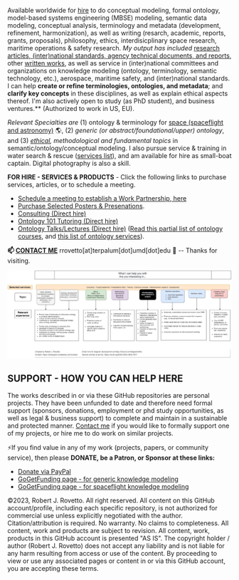 Available worldwide for [hire](https://tinyurl.com/yas7trzy) to do conceptual modeling, formal ontology, model-based systems engineering (MBSE) modeling, semantic data modeling, conceptual analysis, terminology and metadata (development, refinement, harmonization), as well as writing (resarch, academic, reports, grants, proposals), philosophy, ethics, interdisicplinary space research, maritime operations & safety research. *My output has included* [research articles, (inter)national standards, agency technical documents, and reports](https://orcid.org/0000-0003-3835-7817), other [written works](https://github.com/rrovetto/rrovetto/blob/main/written-works-list.md), as well as service in (inter)national committees and organizations on knowledge modeling (ontology, terminology, semantic technology, etc.), aerospace, maritime safety, and (inter)national standards. I can help **create or refine terminologies, ontologies, and metadata**; and  **clarify key concepts** in these disciplines, as well as explain ethical aspects thereof. I'm also actively open to study (as PhD student), and business ventures.** (Authorized to work in US, EU). 

_Relevant Specialties are_ (1) ontology & terminology for [space (spaceflight and astronomy)](https://ontospace.wordpress.com) :earth_americas:, (2)  _generic (or abstract/foundational/upper) ontology_, and (3) _[ethical](https://github.com/rrovetto/Ethical-Ontology-Development), methodological and fundamental topics_ in semantic/ontology/conceptual modeling. I also pursue service & training in water search & rescue ([services list](https://tinyurl.com/yck8ah85)), and am available for hire as small-boat captain. Digital photography is also a skill. 

**FOR HIRE - SERVICES & PRODUCTS** - Click the following links to purchase services, articles, or to schedule a meeting. 
* [Schedule a meeting to establish a Work Partnership, here](http://my.setmore.com/bookingpage/f18db686-98bb-41dd-9097-35218b2a1091/services/sb83f723d7838e4484783cc5a1c675f0e6eedf99d)
* [Purchase Selected Posters & Presenations](https://ontospace.wordpress.com/purchase-poster-or-presentation-documents/).
* [Consulting (Direct hire)](https://tinyurl.com/34u9w6wx) 
* [Ontology 101 Tutoring (Direct hire)](http://my.setmore.com/bookingpage/f18db686-98bb-41dd-9097-35218b2a1091/services/s7f4dbc7d873cce380b7f73062d5d72f619fe042a)
* [Ontology Talks/Lectures (Direct hire)](http://my.setmore.com/bookingpage/f18db686-98bb-41dd-9097-35218b2a1091/services/s218822e77fee416ed3085be8eda045d6015d6d24)
  ([Read this partial list of ontology courses](https://www.slideshare.net/RobertRovetto/ontology-courses-education), and [this list of ontology services](https://www.slideshare.net/RobertRovetto/ontology-services-238070099)).

**📫 [CONTACT ME](https://ontospace.wordpress.com/contact/)**  rrovetto[at]terpalum[dot]umd[dot]edu 💬  -- Thanks for visiting.

![image](https://github.com/rrovetto/rrovetto/blob/15ded62f9e6f068ea7e1204f243cbef5b55e1cad/images/WhatICanHelpWith_v1.jpg)

## SUPPORT - HOW YOU CAN HELP HERE
The works described in or via these GitHub repositories are personal projects. They have been unfunded to date and therefore need formal support (sponsors, donations, employment or phd study opportunities, as well as legal & business support) to complete and maintain in a sustainable and protected manner. [Contact me](https://ontospace.wordpress.com/contact/) if you would like to formally support one of my projects, or hire me to do work on similar projects.

⚡If you find value in any of my work (projects, papers, or community service), then please **DONATE, be a Patron, or Sponsor at these links:**
* [Donate via PayPal](https://www.paypal.com/donate/?business=JN9YD94DHA87Y&no_recurring=0&item_name=With+your+support%2C+we+can+help+make+spaceflight+safer%2C+and+make+knowledge+about+space+more+accessible.+Thanks.&currency_code=USD)
* [GoGetFunding page - for generic knowledge modeling](https://tinyurl.com/yyoo6z96)
* [GoGetFunding page - for spaceflight knowledge modeling](https://www.patreon.com/user?u=6298778&fan_landing=true)

©2023, Robert J. Rovetto. All right reserved. 
All content on this GitHub account/profile, including each specific repository, is not authorized for commercial use unless explicitly negotiated with the author. Citation/attribution is required. No warranty. No claims to completeness. All content, work and products are subject to revision. All content, work, products in this GitHub account is presented "AS IS". The copyright holder / author (Robert J. Rovetto) does not accept any liability and is not liable for any harm resulting from access or use of the content. By proceeding to view or use any associated pages or content in or via this GitHub account, you are accepting these terms.

<!--
**rrovetto/rrovetto** is a ✨ _special_ ✨ repository because its `README.md` (this file) appears on your GitHub profile.

Here are some ideas to get you started:

- 🔭 I’m currently working on ...
- 🌱 I’m currently learning ...
- 👯 I’m looking to collaborate on ...
- 🤔 I’m looking for help with ...
- 💬 Ask me about ...
- 📫 How to reach me: ...
- 😄 Pronouns: ...
- ⚡ Fun fact: ...
- 👋
-->

